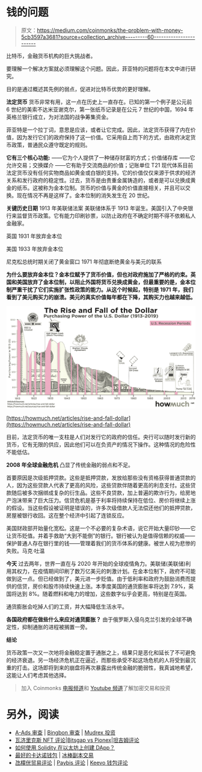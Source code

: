 # 钱的问题

> 原文：<https://medium.com/coinmonks/the-problem-with-money-5cb3597a3681?source=collection_archive---------60----------------------->

比特币，金融货币机构的巨大挑战者。

要理解一个解决方案就必须理解这个问题。因此，菲亚特的问题将在本文中进行研究。

目的是通过概述其先例的弱点，促进对比特币优势的更好理解。

**法定货币** 
货币非常有用，这一点在历史上一直存在。已知的第一个例子是公元前 6 世纪的美索不达米亚谢克尔，第一张纸币记录是在公元 7 世纪的中国，1694 年英格兰银行成立，为对法国的战争筹集资金。

菲亚特是一个拉丁词，意思是应该，或者让它完成。因此，法定货币获得了内在价值，因为发行它们的政府保持了这一价值。它采用自上而下的方式，由政府决定货币政策，普通民众遵守既定的规则。

**它有三个核心功能:** ——它为个人提供了一种储存财富的方式；价值储存库
——它允许交易；交换媒介
——它有助于交流商品的价值；记账单位 T21 现代体系目前法定货币没有任何实物商品如黄金或白银的支持。它的价值仅仅来源于供求的经济关系和发行政府的稳定性。过去，货币是由贵重金属铸造的，或者是可以兑换成黄金的纸币。这被称为金本位制。货币的价值与黄金的价值直接相关，并且可以交换。现在情况不再是这样了。金本位制的消失发生在 20 世纪。

**关键历史日期** 
1913 年美联储法案
美联储体系于 1913 年诞生。美国引入了中央银行来监督货币政策。它有能力印刷钞票，以防止政府在不确定时期不得不依赖私人金融家。

英国 1931 年放弃金本位

美国 1933 年放弃金本位

尼克松总统时期关闭了黄金窗口 1971 年彻底断绝黄金与美元的联系

**为什么要放弃金本位？金本位赋予了货币价值，但也对政府施加了严格的约束。英国和美国放弃了金本位制，以阻止外国将货币兑换成黄金，但最重要的是，金本位制严重干扰了它们实施扩张性政策的能力。从这个时候起，特别是 1971 年，我们看到了美元购买力的崩溃。美元的真实价值每年都在下降，其购买力也越来越低。**

![](img/5c296b22285c943712c72b061c44597c.png)

[https://howmuch.net/articles/rise-and-fall-dollar](https://howmuch.net/articles/rise-and-fall-dollar)

目前，法定货币的唯一支柱是人们对发行它的政府的信任。央行可以随时发行新的货币，它有无限的供应，因此他们可以在负资产的情况下操作。这种情况的危险性不能低估。

**2008 年全球金融危机** 
凸显了传统金融的弱点和不足。

首要原因是次级抵押贷款。这些是抵押贷款，发放给那些没有资格获得普通贷款的人，因为这些贷款人代表了更高的风险，这些贷款伴随着更高的利息支付。这些贷款随后被多次捆绑成复杂的衍生品。这些不良贷款，加上普遍的欺诈行为，给房地产泡沫带来了巨大压力。信贷危机是基于利率将持续保持在低位、房价将继续上涨的假设。当这些假设被证明是错误的，许多次级借款人无法偿还他们的抵押贷款，房屋被银行收回。这在整个经济中引起了连锁反应。

美国财政部开始量化宽松。这是一个不必要的复杂术语，说它开始大量印钞——它让货币贬值。并着手救助“大到不能倒”的银行。银行被认为是值得信赖的权威——保护普通人存在银行里的钱——管理着我们的货币体系的健康。被世人视为悲惨的失败。马克·吐温

**今天** 
过去两年，世界一直在与 2020 年开始的全球疫情角力。美联储(美联储)利用其权力，在疫情期间印刷了数万亿美元的刺激计划。在金本位制下，政府不可能做到这一点。但已经做到了，美元进一步贬值。由于低利率和政府为鼓励消费而提供的信贷，房价和股市持续快速上涨。本季度美国的通货膨胀率将达到 7.9%，英国将达到 8%。随着燃料和电力的增加，这些数字似乎会更高，特别是在英国。

通货膨胀会吃掉人们的工资，并大幅降低生活水平。

**各国政府都在做些什么来应对通货膨胀？** 
由于俄罗斯入侵乌克兰引发的全球不确定性，抑制通胀的进程被搁置一旁。

**结论**

货币政策一次又一次地将金融稳定置于通胀之上，结果只是恶化和延长了不可避免的经济衰退。另一场经济危机正在逼近，而那些承受不起这场危机的人将受到最沉重的打击。这场即将到来的崩盘将再次暴露出传统金融的脆弱性，我真诚地希望，这能让人们考虑其他选择。

> 加入 Coinmonks [电报频道](https://t.me/coincodecap)和 [Youtube 频道](https://www.youtube.com/c/coinmonks/videos)了解加密交易和投资

# 另外，阅读

*   [A-Ads 审查](https://coincodecap.com/a-ads-review) | [Bingbon 审查](https://coincodecap.com/bingbon-review) | [Mudrex 投资](https://coincodecap.com/mudrex-invest-review-the-best-way-to-invest-in-crypto)
*   [瓦济里克斯 NFT 评论](https://coincodecap.com/wazirx-nft-review)|[Bitsgap vs Pionex](https://coincodecap.com/bitsgap-vs-pionex)|[坦吉姆评论](https://coincodecap.com/tangem-wallet-review)
*   [如何使用 Solidity 在以太坊上创建 DApp？](https://coincodecap.com/create-a-dapp-on-ethereum-using-solidity)
*   [最好的卡达诺钱包](https://coincodecap.com/best-cardano-wallets) | [冰棒副本交易](https://coincodecap.com/bingbon-copy-trading)
*   [氹欞侊贸易评论](https://coincodecap.com/anny-trade-review) | [Paybis 评论](https://coincodecap.com/paybis-review) | [Keevo 钱包评论](https://coincodecap.com/keevo-wallet-review)